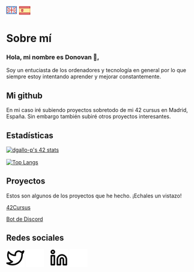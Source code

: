 [![eng](logos/gb.png)](README.md) ![es](logos/esp.png)
# Sobre mí

### Hola, mi nombre es Donovan 👋,
Soy un entuciasta de los ordenadores y tecnología en general por lo que siempre estoy intentando aprender y mejorar constantemente.

## Mi github

En mi caso iré subiendo proyectos sobretodo de mi 42 cursus en Madrid, España.
Sin embargo también subiré otros proyectos interesantes.

## Estadísticas

[![dgallo-p's 42 stats](https://badge42.vercel.app/api/v2/cl2g5cofr006409mdgzubi3oe/stats?cursusId=21&coalitionId=66)](https://github.com/JaeSeoKim/badge42)

<a href="https://github.com/anuraghazra/github-readme-stats">
  <img align="center" src="https://github-readme-stats.vercel.app/api/top-langs/?username=dgallop&hide=HTML,G-code,scss,css&theme=radical&langs_count=6" alt="Top Langs"/>
</a>
<br>

## Proyectos

Estos son algunos de los proyectos que he hecho. ¡Echales un vistazo!

[42Cursus](https://github.com/dgallop/42Cursus)

[Bot de Discord](https://github.com/dgallop/discord_bot)

## Redes sociales

[![website](./logos/twitter-light.svg)](https://twitter.com/dgallop#gh-light-mode-only)
[![website](./logos/twitter-dark.svg)](https://twitter.com/dgallop#gh-dark-mode-only)
&nbsp;&nbsp;
[![website](./logos/linkedin-light.svg)](https://twitter.com/dgallop#gh-light-mode-only)
[![website](./logos/linkedin-dark.svg)](https://twitter.com/dgallop#gh-dark-mode-only)
&nbsp;&nbsp;


